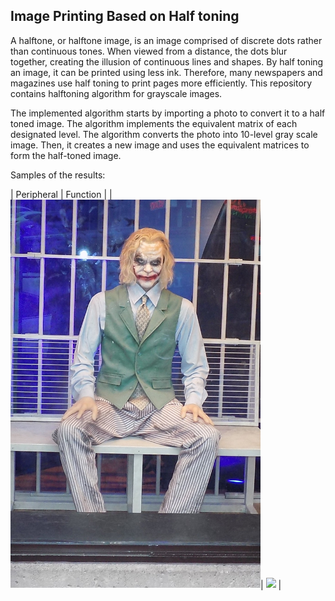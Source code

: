 ## Image Printing Based on Half toning

A halftone, or halftone image, is an image comprised of discrete dots rather than continuous tones. When viewed from a distance, the dots blur together, creating the illusion of continuous lines and shapes. By half toning an image, it can be printed using less ink. Therefore, many newspapers and magazines use half toning to print pages more efficiently.
This repository contains halftoning algorithm for grayscale images.

The implemented algorithm starts by importing a photo to convert it to a half toned image. The algorithm implements the equivalent matrix of each designated level. The algorithm converts the photo into 10-level gray scale image. Then, it creates a new image and uses the equivalent matrices to form the half-toned image.


Samples of the results:

| Peripheral | Function |
| <img src="Images/10.JPG" width="400"/>| <img src="Results/Half Toned10.jpg" width="400"/> |